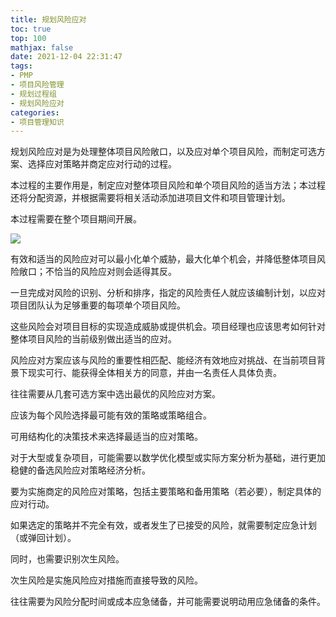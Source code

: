 ```yaml
---
title: 规划风险应对
toc: true
top: 100
mathjax: false
date: 2021-12-04 22:31:47
tags:
- PMP
- 项目风险管理
- 规划过程组
- 规划风险应对
categories:
- 项目管理知识
---
```

规划风险应对是为处理整体项目风险敞口，以及应对单个项目风险，而制定可选方案、选择应对策略并商定应对行动的过程。

本过程的主要作用是，制定应对整体项目风险和单个项目风险的适当方法；本过程还将分配资源，并根据需要将相关活动添加进项目文件和项目管理计划。

本过程需要在整个项目期间开展。  


<img src="https://ddabb.github.io/photos/pmpimages/数据流向图/11.5规划风险应对.png"/>

有效和适当的风险应对可以最小化单个威胁，最大化单个机会，并降低整体项目风险敞口；不恰当的风险应对则会适得其反。

一旦完成对风险的识别、分析和排序，指定的风险责任人就应该编制计划，以应对项目团队认为足够重要的每项单个项目风险。

这些风险会对项目目标的实现造成威胁或提供机会。项目经理也应该思考如何针对整体项目风险的当前级别做出适当的应对。

风险应对方案应该与风险的重要性相匹配、能经济有效地应对挑战、在当前项目背景下现实可行、能获得全体相关方的同意，并由一名责任人具体负责。

往往需要从几套可选方案中选出最优的风险应对方案。

应该为每个风险选择最可能有效的策略或策略组合。

可用结构化的决策技术来选择最适当的应对策略。

对于大型或复杂项目，可能需要以数学优化模型或实际方案分析为基础，进行更加稳健的备选风险应对策略经济分析。

要为实施商定的风险应对策略，包括主要策略和备用策略（若必要），制定具体的应对行动。

如果选定的策略并不完全有效，或者发生了已接受的风险，就需要制定应急计划（或弹回计划）。

同时，也需要识别次生风险。

次生风险是实施风险应对措施而直接导致的风险。

往往需要为风险分配时间或成本应急储备，并可能需要说明动用应急储备的条件。

